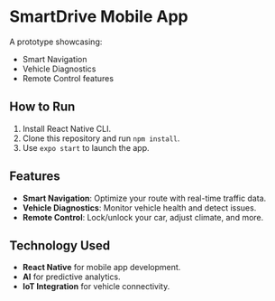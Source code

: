 # SmartDrive Mobile App

A prototype showcasing:
- Smart Navigation
- Vehicle Diagnostics
- Remote Control features

## How to Run
1. Install React Native CLI.
2. Clone this repository and run `npm install`.
3. Use `expo start` to launch the app.

## Features
- **Smart Navigation**: Optimize your route with real-time traffic data.
- **Vehicle Diagnostics**: Monitor vehicle health and detect issues.
- **Remote Control**: Lock/unlock your car, adjust climate, and more.

## Technology Used
- **React Native** for mobile app development.
- **AI** for predictive analytics.
- **IoT Integration** for vehicle connectivity.
